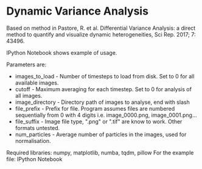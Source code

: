 # Dynamic Variance Analysis

Based on method in Pastore, R. et al. Differential Variance Analysis: a direct method to quantify and visualize dynamic heterogeneities, Sci Rep. 2017; 7: 43496.

IPython Notebook shows example of usage.

Parameters are:
	
* images_to_load  - Number of timesteps to load from disk. Set to 0 for all available images.
* cutoff          - Maximum averaging for each timestep. Set to 0 for analysis of all images.
* image_directory -	Directory path of images to analyse, end with slash
* file_prefix     - Prefix for file. Program assumes files are numbered sequentially from 0 with 4 digits i.e. image_0000.png, image_0001.png...
* file_suffix     - Image file type, ".png" or ".tif" are know to work. Other formats untested.
* num_particles   - Average number of particles in the images, used for normalisation.

Required libraries: numpy, matplotlib, numba, tqdm, pillow
For the example file: IPython Notebook